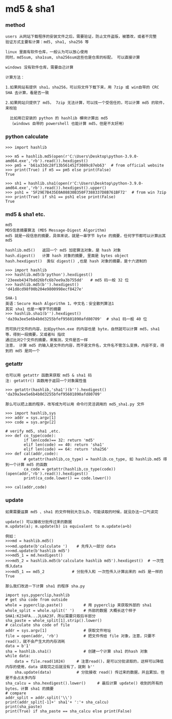 # md5 & sha1

### method

    users 从网站下载程序的安装文件之后，需要验证，防止文件盗版，被篡改，或者不完整    
    验证方式主要有计算：md5, sha1, sha256 等
    
    linux 里面有软件仓库，一般认为可以放心使用
    同时，md5sum, sha1sum, sha256sum这些也是仓库的标配， 可以直接计算
    
    windows 没有软件仓库，需要自己计算
    
    计算方法：
    
    1.如果网站有提供 sha1，sha256，可以将文件下载下来，用 7zip 或 win自带的 CRC SHA 去计算，看是否一致
    
    2.如果网站只提供了 md5， 7zip 无法计算，可以找一个受信任的，可以计算 md5 的软件，来校验
     
      比如用已安装的 python 的 hashlib 模块计算出 md5 
      （windows 自带的 powershell 也能计算 md5，但是不太好用）
    

### python calculate

    >>> import hashlib
    
    >>> m5 = hashlib.md5(open(r'C:\Users\Desktop\python-3.9.0-amd64.exe','rb').read()).hexdigest()
    >>> pm5 = 'b61a33dc28f13b561452f3089c87eb63'  # from official website
    >>> print(True) if m5 == pm5 else print(False)
    True
    
    >>> sh1 = hashlib.sha1(open(r'C:\Users\Desktop\python-3.9.0-amd64.exe','rb').read()).hexdigest().upper()
    >>> psh1 = '5F29E7B435E0A08830B350F7388337D8B761BF72'  # from win 7zip
    >>> print(True) if sh1 == psh1 else print(False)
    True
    
    
### md5 & sha1 etc.
    
    md5
    MD5信息摘要算法 (MD5 Message-Digest Algorithm)    
    md5 就是一段信息的摘要，具体来说，就是一串字节 byte 的摘要，任何字节都可以计算出其 md5
    
    hashlib.md5()   返回一个 md5 加密算法对象，是 hash 对象
    hash.digest()   计算 hash 对象的摘要, 里面是 bytes object
    hash.hexdigest()  类似 digest() ,也是 hash 对象的摘要，是十六进制的
    
    >>> import hashlib
    >>> hashlib.md5(b'python').hexdigest()   
    '23eeeb4347bdd26bfc6b7ee9a3b755dd'   # md5 码一般 32 位
    >>> hashlib.md5(b'').hexdigest()
    'd41d8cd98f00b204e9800998ecf8427e'
    
    SHA-1
    英语：Secure Hash Algorithm 1，中文名：安全散列算法1
    其实 sha1 也是一堆字节的摘要
    >>> hashlib.sha1(b'').hexdigest()
    'da39a3ee5e6b4b0d3255bfef95601890afd80709'  # sha1 码一般 40 位

    而可执行文件的内容，比如python.exe 的内容也是 byte，自然就可以计算 md5，sha1 等，得到一段摘要，又或者叫 指纹
    通过比对2个文件的摘要，来推测，文件是否一样
    注意， 计算 md5 的输入是文件的内容，而不是文件名，文件名不管怎么变换，内容不变，得到的 md5 是同一个
    

### getattr

    也可以用 getattr 函数来获取 md5 & sha1 码
    注: getattr() 函数用于返回一个对象属性值
    
    >>> getattr(hashlib,'sha1')(b'').hexdigest()
    'da39a3ee5e6b4b0d3255bfef95601890afd80709'
    
    那么可以把上面的程序，改写成为可以用 命令行灵活调用的 md5_sha1.py 文件
    
    >>> import hashlib,sys
    >>> addr = sys.argv[1]
    >>> code = sys.argv[2]

    # verify md5, sha1 ,etc.
    >>> def co_type(code):
            if len(code)== 32: return 'md5'
            elif len(code) == 40: return 'sha1'
            elif len(code) == 64: return 'sha256'
    >>> def cal(addr,code):
            # getattr(hashlib,co_type) = hashlib.co_type, 如 hashlib.md5 得到一个计算 md5 的函数
            ca_code = getattr(hashlib,co_type(code))(open(addr,'rb').read()).hexdigest()
            print(ca_code.lower() == code.lower())

    >>> cal(addr,code)
    
### update

    如果需要运算 md5 、sha1 的文件特别大怎么办，可能读取的时候，就没办法一口气读完
    
    update() 可以接收分批传过来的数据
    m.update(a); m.update(b) is equivalent to m.update(a+b)
    
    例如：
    >>>md = hashlib.md5()       
    >>>md.update(b'calculate ')    # 先传入一部分 data
    >>>md.update(b'hashlib md5')
    >>>md5_1 = md.hexdigest()
    >>>md5_2 = hashlib.md5(b'calculate hashlib md5').hexdigest()  # 一次性传入data
    >>>md5_1 == md5_2            # 分批传入和 一次性传入计算出来的 md5 是一样的    
    True
    
    那么我们改进一下计算 sha1 的程序 sha.py
    
    import sys,pyperclip,hashlib
    # get sha code from outside
    whole = pyperclip.paste()         # 用 pyperclip 来获取外部的 sha1
    whole_split = whole.split(' ')    # 外部的数据 大概长这个样子 SHA1:K234FA...JLUA23F，所以需要只取后半部分
    sha_paste = whole_split[1].strip().lower()
    # calculate sha code of file
    addr = sys.argv[1]                # 获取文件地址
    file = open(addr, 'rb')           # 把文件传给 file 对象，注意，只要不read()，就不会产生大的内存消耗
    data = b'1'
    sha = hashlib.sha1()              # 创建一个计算 sha1 的hash 对象
    while data:
        data = file.read(1024)     # 注意read()，是可以分批读取的，这样可以降低内存的使用，data 读取完之后就没有了，就剩 b''
        sha.update(data)           # 分批接收 read() 传过来的数据，并且累加，但是不会占太多内存 
    sha_calcu = sha.hexdigest().lower()     # 最后计算 update() 收到的所有的 bytes，计算 sha1 的摘要
    # compare
    addr_split = addr.split('\\')
    print(addr_split[-1]+' sha1'+ ':'+ sha_calcu)
    print(sha_paste)
    print(True) if sha_paste == sha_calcu else print(False)
    

    
    
    
    
    
    
